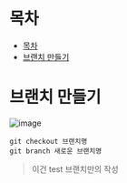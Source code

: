 # 목차
- [목차](#목차)
- [브랜치 만들기](#브랜치-만들기)


# 브랜치 만들기
![image](https://user-images.githubusercontent.com/83202193/131218543-a73435a9-97e9-498a-becf-53e1d0d5fcbf.png)

```
git checkout 브랜치명
git branch 새로운 브랜치명
```

> 이건 test 브랜치만의 작성